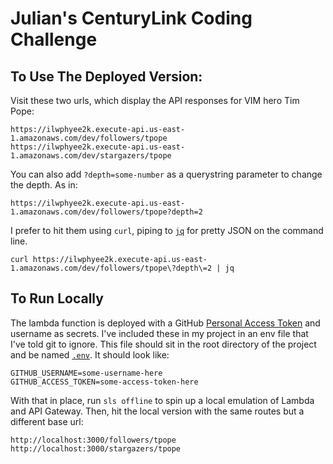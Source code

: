# Julian's CenturyLink Coding Challenge

## To Use The Deployed Version:

Visit these two urls, which display the API responses for VIM hero Tim Pope:

```
https://ilwphyee2k.execute-api.us-east-1.amazonaws.com/dev/followers/tpope
https://ilwphyee2k.execute-api.us-east-1.amazonaws.com/dev/stargazers/tpope
```

You can also add `?depth=some-number` as a querystring parameter to change the depth. As in:

```
https://ilwphyee2k.execute-api.us-east-1.amazonaws.com/dev/followers/tpope?depth=2
```

I prefer to hit them using `curl`, piping to [`jq`](https://stedolan.github.io/jq/) for pretty JSON on the command line.

```
curl https://ilwphyee2k.execute-api.us-east-1.amazonaws.com/dev/followers/tpope\?depth\=2 | jq
```

## To Run Locally

The lambda function is deployed with a GitHub [Personal Access Token](https://github.com/settings/tokens) and username as secrets.  I've included these in my project in an env file that I've told git to ignore.  This file should sit in the root directory of the project and be named [`.env`](https://www.npmjs.com/package/dotenv).  It should look like:

```
GITHUB_USERNAME=some-username-here
GITHUB_ACCESS_TOKEN=some-access-token-here
```

With that in place, run `sls offline` to spin up a local emulation of Lambda and API Gateway.  Then, hit the local version with the same routes but a different base url:

```
http://localhost:3000/followers/tpope
http://localhost:3000/stargazers/tpope
```

